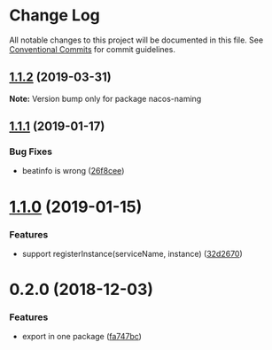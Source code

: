 # Change Log

All notable changes to this project will be documented in this file.
See [Conventional Commits](https://conventionalcommits.org) for commit guidelines.

## [1.1.2](https://github.com/nacos-group/nacos-sdk-nodejs/compare/v1.1.1...v1.1.2) (2019-03-31)

**Note:** Version bump only for package nacos-naming

## [1.1.1](https://github.com/nacos-group/nacos-sdk-nodejs/compare/v1.1.0...v1.1.1) (2019-01-17)

### Bug Fixes

- beatinfo is wrong ([26f8cee](https://github.com/nacos-group/nacos-sdk-nodejs/commit/26f8cee))

# [1.1.0](https://github.com/nacos-group/nacos-sdk-nodejs/compare/v1.0.2...v1.1.0) (2019-01-15)

### Features

- support registerInstance(serviceName, instance) ([32d2670](https://github.com/nacos-group/nacos-sdk-nodejs/commit/32d2670))

# 0.2.0 (2018-12-03)

### Features

- export in one package ([fa747bc](https://github.com/nacos-group/nacos-sdk-nodejs/commit/fa747bc))
